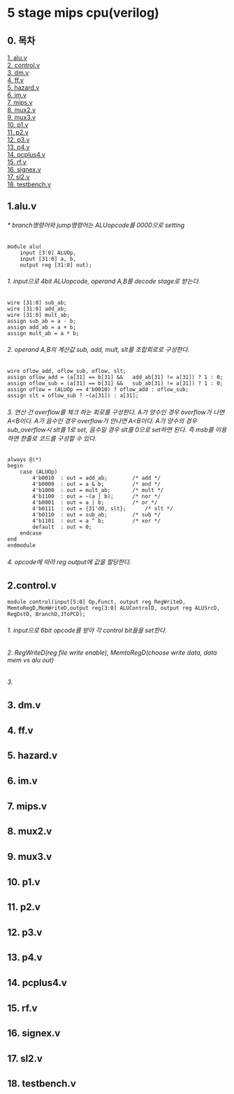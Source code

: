 # 5 stage mips cpu(verilog)
## 0. 목차  
[1. alu.v](#1)  
[2. control.v](#2)  
[3. dm.v](#3)  
[4. ff.v](#4)  
[5. hazard.v](#5)  
[6. im.v](#6)  
[7. mips.v](#7)  
[8. mux2.v](#8)  
[9. mux3.v](#9)  
[10. p1.v](#10)  
[11. p2.v](#11)  
[12. p3.v](#12)  
[13. p4.v](#13)  
[14. pcplus4.v](#14)  
[15. rf.v](#15)  
[16. signex.v](#16)  
[17. sl2.v](#17)  
[18. testbench.v](#18)  



<a name="1"></a>
## 1.alu.v
###### * branch명령어와 jump명령어는 ALUopcode를 0000으로 setting

	module alu(
		input [3:0] ALUOp,
		input [31:0] a, b,
		output reg [31:0] out);
###### 1. input으로 4bit ALUopcode,  operand A,B를 decode stage로 받는다.
	wire [31:0] sub_ab;
	wire [31:0] add_ab;
	wire [31:0] mult_ab;
	assign sub_ab = a - b;
	assign add_ab = a + b;
	assign mult_ab = a * b;
###### 2. operand A,B의 계산값 sub, add, mult, slt를 조합회로로 구성한다.
	wire oflow_add, oflow_sub, oflow, slt;
	assign oflow_add = (a[31] == b[31] && 	add_ab[31] != a[31]) ? 1 : 0;
	assign oflow_sub = (a[31] == b[31] && 	sub_ab[31] != a[31]) ? 1 : 0;
	assign oflow = (ALUOp == 4'b0010) ? oflow_add : oflow_sub;
	assign slt = oflow_sub ? ~(a[31]) : a[31];
###### 3.  연산 간 overflow를 체크 하는 회로를 구성한다.  A가 양수인 경우 overflow가 나면 A<B이다. A가 음수인 경우 overflow가 안나면 A<B이다.  A가 양수의 경우 sub_overflow시 slt를 1로 set, 음수일 경우 slt를 0으로 set하면 된다.  즉 msb를 이용하면 한줄로 코드를 구성할 수 있다.
	always @(*) 
	begin
		case (ALUOp)
			4'b0010  : out = add_ab;		/* add */
			4'b0000  : out = a & b;			/* and */
			4'b1000  : out = mult_ab;		/* mult */
			4'b1100  : out = ~(a | b);		/* nor */
			4'b0001  : out = a | b;			/* or */
			4'b0111  : out = {31'd0, slt};		/* slt */
			4'b0110  : out = sub_ab;		/* sub */
			4'b1101  : out = a ^ b;			/* xor */
			default  : out = 0;
		endcase
	end
	endmodule
###### 4.  opcode에 따라 reg output에 값을 할당한다.  

<a name="2"></a>
## 2.control.v
	module control(input[5:0] Op,Funct, output reg RegWriteD, MemtoRegD,MemWriteD,output reg[3:0] ALUControlD, output reg ALUSrcD, RegDstD, BranchD,JToPCD);
###### 1. input으로 6bit opcode를 받아 각 control bit들을 set한다.
###### 2. RegWriteD(reg file write enable), MemtoRegD(choose write data, data mem vs alu out)
###### 3. 
######
######
######
######

<a name="3"></a>
## 3. dm.v
######
######
######
######
######
######
######
######
######

<a name="4"></a>
## 4. ff.v
######
######
######
######
######
######
######
######
######

<a name="5"></a>
## 5. hazard.v
######
######
######
######
######
######
######
######
######

<a name="6"></a>
## 6. im.v
######
######
######
######
######
######
######
######
######

<a name="7"></a>
## 7. mips.v
######
######
######
######
######
######
######
######
######

<a name="8"></a>
## 8. mux2.v
######
######
######
######
######
######
######
######
######

<a name="9"></a>
## 9. mux3.v
######
######
######
######
######
######
######
######
######

<a name="10"></a>
## 10. p1.v
######
######
######
######
######
######
######
######
######

<a name="11"></a>
## 11. p2.v
######
######
######
######
######
######
######
######
######

<a name="12"></a>
## 12. p3.v
######
######
######
######
######
######
######
######
######


<a name="13"></a>
## 13. p4.v
######
######
######
######
######
######
######
######
######

<a name="14"></a>
## 14. pcplus4.v
######
######
######
######
######
######
######
######
######

<a name="15"></a>
## 15. rf.v
######
######
######
######
######
######
######
######
######

<a name="16"></a>
## 16. signex.v
######
######
######
######
######
######
######
######
######

<a name="17"></a>
## 17. sl2.v
######
######
######
######
######
######
######
######
######

<a name="18"></a>
## 18. testbench.v 
######
######
######
######
######
######
######
######
######
<!--stackedit_data:
eyJoaXN0b3J5IjpbLTE0OTkyMjQ0NTEsLTYxNTQyMTk3NCwtMj
AyMDA3OTMzNCwxNjU1MTQ1NzQ2LC0xNDczMjk4ODIyLDE1MDU1
NDgyMjgsMTQzNTUyOTEyNiwtMTA3NjE1ODg4MSwtMjA0MTU5MD
MwNSwtMjE3OTE0NDI2LDI2MjY5NDM0NiwxNDA4MTA5MDcyLDEz
NzY4MDE2NjAsMTUyMTg0MTIyMiw1MjEzMjM3NDUsMTQ0ODE4Nj
M0OCwtODMyOTkyMjY3LDE4MTM0NDkyMSwtMTU0MzMyNjY1MCw1
NTc3NDM5NTBdfQ==
-->